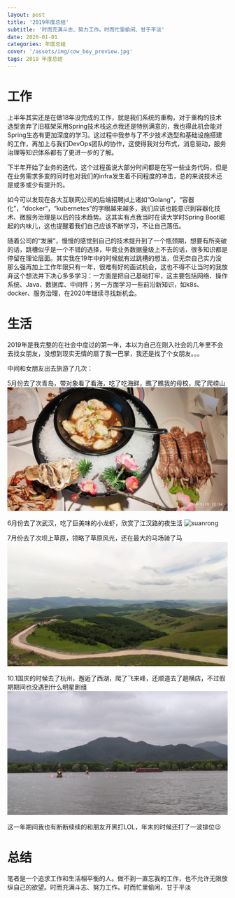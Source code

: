 ```yaml
---
layout: post
title: '2019年度总结'
subtitle: '时而充满斗志、努力工作。时而忙里偷闲、甘于平淡'
date: 2020-01-01
categories: 年度总结
cover: '/assets/img/cow_boy_preview.jpg'
tags: 2019 年度总结
---
```


# 工作
上半年其实还是在做18年没完成的工作，就是我们系统的重构，对于重构的技术选型舍弃了旧框架采用Spring技术栈这点我还是特别满意的，我也得此机会能对Spring生态有更加深度的学习。这过程中我参与了不少技术选型和基础设施搭建的工作，再加上与我们DevOps团队的协作，这使得我对分布式，消息驱动，服务治理等知识体系都有了更进一步的了解。

下半年开始了业务的迭代，这个过程虽说大部分时间都是在写一些业务代码，但是在业务需求多变的同时也对我们的infra发生着不同程度的冲击，总的来说技术还是或多或少有提升的。

如今可以发现在各大互联网公司的后端招聘jd上诸如“Golang”，“容器化”，“docker”，“kubernetes”的字眼越来越多，我们应该也能意识到容器化技术、微服务治理是以后的技术趋势。这其实有点我当时在读大学时Spring Boot崛起的内味儿，这也提醒着我们自己应该不断学习，不让自己落伍。

随着公司的“发展”，慢慢的感觉到自己的技术提升到了一个瓶颈期，想要有所突破的话，跳槽似乎是一个不错的选择，毕竟业务数据量级上不去的话，很多知识都是停留在理论层面。其实我在19年中的时候就有过跳槽的想法，但无奈自己实力没那么强再加上工作年限只有一年，很难有好的面试机会，这也不得不让当时的我放弃这个想法并下决心多多学习：一方面是把自己基础打牢，这主要包括网络、操作系统、Java、数据库、中间件；另一方面学习一些前沿新知识，如k8s、docker、服务治理，在2020年继续寻找新机会。

# 生活
2019年是我完整的在社会中度过的第一年，本以为自己在刚入社会的几年里不会去找女朋友，没想到现实无情的扇了我一巴掌，我还是找了个女朋友。。。

中间和女朋友出去旅游了几次：

5月份去了次青岛，带对象看了看海，吃了吃海鲜，瞧了瞧我的母校，爬了爬崂山
![haixian](/assets/img/haixian.jpg)

6月份去了次武汉，吃了巨美味的小龙虾，欣赏了江汉路的夜生活
![suanrong](/assets/img/suanronglongxia.jpg)

7月份去了次坝上草原，领略了草原风光，还在最大的马场骑了马
![caoyuan](/assets/img/caoyuan.jpg)

10.1国庆的时候去了杭州，邂逅了西湖，爬了飞来峰，还顺道去了趟横店，不过假期期间也没遇到什么明星剧组
![xihu](/assets/img/xihu.jpg)

这一年期间我也有断断续续的和朋友开黑打LOL，年末的时候还打了一波排位😉

# 总结
笔者是一个追求工作和生活相平衡的人。做不到一直忘我的工作，也不允许无限放纵自己的欲望。时而充满斗志、努力工作。时而忙里偷闲、甘于平淡